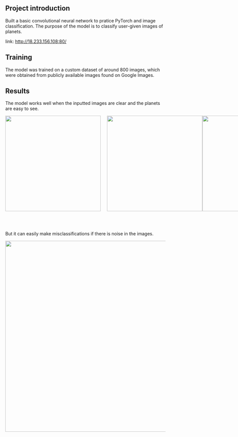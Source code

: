 ## Project introduction

Built a basic convolutional neural network to pratice PyTorch and image classification. The purpose of the model is to classify user-given images of planets. 

link: http://18.233.156.108:80/

## Training

The model was trained on a custom dataset of around 800 images, which were obtained from publicly available images found on Google Images.

## Results

The model works well when the inputted images are clear and the planets are easy to see.

<div style="display: flex;">
  <img src="https://github.com/user-attachments/assets/ac4e508c-efcb-41bb-8023-e2c95df6cb1e" width="300" style="margin-right: 20px;" />
  <img src="https://github.com/user-attachments/assets/df8273d7-fb56-4ef0-9a32-8756c92a397b" width="300" />
  <img src="https://github.com/user-attachments/assets/fd803be9-f5a3-4e2a-933b-79a8fe527ea1" width="300" />
</div>

<br><br>


But it can easily make misclassifications if there is noise in the images.

<div style="display: flex;">
  <img src="https://github.com/user-attachments/assets/8ab65cd1-712b-4d73-b294-3019fa71a144" width="600" style="margin-right: 20px;" />
</div>
